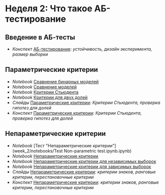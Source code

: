 # Неделя 2: Что такое АБ-тестирование
## Введение в АБ-тесты
 * _Конспект_ [АБ-тестирование](week_2/materials/2-1.Vvedenye_v_AB_testy.pdf): _устойчивость, дизайн эксперимента, размер выборки_

## Параметрические критерии
 * _Notebook_ [Сравнение бинарных моделей](week_2/notebooks/comparison_models_ber.ipynb)
 * _Notebook_ [Сравнение моделей](week_2/notebooks/comparison_models.ipynb)
 * _Notebook_ [Критерии Стьюдента](week_2/notebooks/stat.student_tests.ipynb)
 * _Notebook_ [Критерии для двух долей](week_2/notebooks/stat.two_proportions_diff_test.ipynb)
 * _Слайды_ [Параметрические критерии](week_2/materials/2.2.Parametricheskie_kriterii_Slides.pdf): _Критерии Стьюдента, проверка гипотез для долей_
 * _Конспект_ [Параметрические критерии](week_2/materials/2-2.Parametricheskie_kriterii.pdf): _Критерии Стьюдента, проверка гипотез для долей_

## Непараметрические критерии
 * _Notebook_ [Тест "Непараметрические критерии"](week_2/notebooks/Test Non-parametric test.ipynb.ipynb)
 * _Notebook_ [Непараметрические критерии](week_2/notebooks/stat.non_parametric_tests_1sample.ipynb)
 * _Notebook_ [Непараметрические критерии для независимых выборок](week_2/notebooks/stat.non_parametric_tests_ind.ipynb)
 * _Notebook_ [Непараметрические критерии для зависимых выборок](week_2/notebooks/stat.non_parametric_tests_rel.ipynb)
 * _Слайды_ [Непараметрические критерии](week_2/materials/2.3.Neparametricheskie_kriterii_Slides.pdf): _критерии знаков, ранговые критерии, перестановочные критерии_
 * _Конспект_ [Непараметрические критерии](week_2/materials/2-3.Neparametricheskie_kriterii.pdf): _критерии знаков, ранговые критерии, перестановочные критерии_
